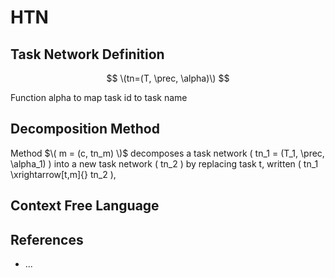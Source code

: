 # HTN

## Task Network Definition

$$
\(tn=(T, \prec, \alpha)\)
$$

Function alpha to map task id to task name

## Decomposition Method


Method $\( m = (c, tn_m) \)$ decomposes a task network \( tn_1 = (T_1, \prec, \alpha_1) \) into a new task network \( tn_2 \)  by replacing task t, written \(  tn_1 \xrightarrow[t,m]{} tn_2 \), 


## Context Free Language


## References
- ...
